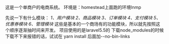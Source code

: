 这是一个单商户的电商系统。
环境是：homestead上面跑的环境lnmp




先说一下有什么模块：
*1、用户模块*
*2、商品模块*
*3、订单模块*
*4、支付模块*
*5、优惠券模块*
*6、管理模块*
这些是基本的一个商场有的功能模块，所以就先按照这个顺序逐渐抽时间来开发。
项目使用的是laravel5.5的
下载node_modules的时候下载不下来报错的话，试试在 yarn install 后面加--no-bin-links









